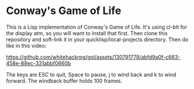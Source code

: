 # Conway's Game of Life

This is a Lisp implementation of Conway's Game of Life. It's using cl-blt for the display atm, so you will want to install that first. Then clone this repository and soft-link it in your quicklisp/local-projects directory. Then do like in this video:

https://github.com/whitehackrpg/gol/assets/130791778/abfd9a0f-c663-458e-88ec-331abbf0660b

The keys are ESC to quit, Space to pause, j to wind back and k to wind forward. The windback buffer holds 100 frames.

